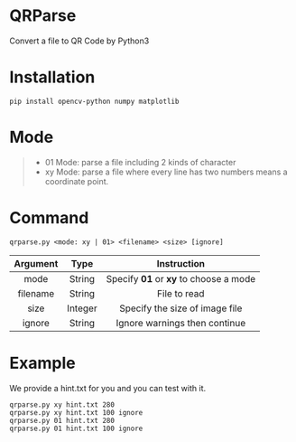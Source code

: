 # QRParse
Convert a file to QR Code by Python3
# Installation
```
pip install opencv-python numpy matplotlib
```
# Mode
> * 01 Mode: parse a file including 2 kinds of character
> * xy Mode: parse a file where every line has two numbers means a coordinate point.

# Command
```
qrparse.py <mode: xy | 01> <filename> <size> [ignore]
```
| Argument   | Type      |  Instruction                              |
| :--------: | :-----:   | :---------------------------------------: |
| mode       | String    | Specify **01** or **xy** to choose a mode |
| filename   | String    | File to read                              |
| size       | Integer   | Specify the size of image file            |
| ignore     | String    | Ignore warnings then continue             |

# Example
We provide a hint.txt for you and you can test with it.
```
qrparse.py xy hint.txt 280
qrparse.py xy hint.txt 100 ignore
qrparse.py 01 hint.txt 280
qrparse.py 01 hint.txt 100 ignore
```
